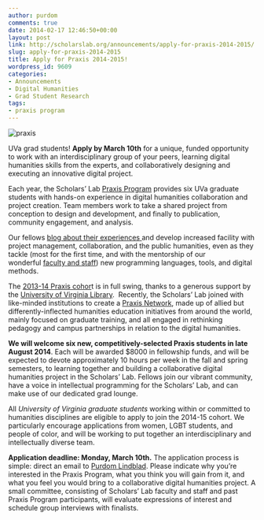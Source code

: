 ```yaml
---
author: purdom
comments: true
date: 2014-02-17 12:46:50+00:00
layout: post
link: http://scholarslab.org/announcements/apply-for-praxis-2014-2015/
slug: apply-for-praxis-2014-2015
title: Apply for Praxis 2014-2015!
wordpress_id: 9609
categories:
- Announcements
- Digital Humanities
- Grad Student Research
tags:
- praxis program
---
```


![praxis](http://www.scholarslab.org/wp-content/uploads/2012/08/praxis-300x168.png)

UVa grad students! **Apply by March 10th** for a unique, funded opportunity to work with an interdisciplinary group of your peers, learning digital humanities skills from the experts, and collaboratively designing and executing an innovative digital project.

Each year, the Scholars’ Lab [Praxis Program](http://praxis.scholarslab.org) provides six UVa graduate students with hands-on experience in digital humanities collaboration and project creation. Team members work to take a shared project from conception to design and development, and finally to publication, community engagement, and analysis.

Our fellows [blog about their experiences ](http://www.scholarslab.org/archives/)and develop increased facility with project management, collaboration, and the public humanities, even as they tackle (most for the first time, and with the mentorship of our wonderful [faculty and staff](http://www.scholarslab.org/people/)) new programming languages, tools, and digital methods.

The [2013-14 Praxis cohor](http://praxis.scholarslab.org)t is in full swing, thanks to a generous support by the [University of Virginia Library](http://library.virginia.edu/).  Recently, the Scholars’ Lab joined with like-minded institutions to create a [Praxis Network](http://praxis-network.org/), made up of allied but differently-inflected humanities education initiatives from around the world, mainly focused on graduate training, and all engaged in rethinking pedagogy and campus partnerships in relation to the digital humanities.

**We will welcome six new, competitively-selected Praxis students in late August 2014**. Each will be awarded $8000 in fellowship funds, and will be expected to devote approximately 10 hours per week in the fall and spring semesters, to learning together and building a collaborative digital humanities project in the Scholars’ Lab. Fellows join our vibrant community, have a voice in intellectual programming for the Scholars’ Lab, and can make use of our dedicated grad lounge.

All _University of Virginia graduate students_ working within or committed to humanities disciplines are eligible to apply to join the 2014-15 cohort. We particularly encourage applications from women, LGBT students, and people of color, and will be working to put together an interdisciplinary and intellectually diverse team.

**Application deadline: Monday, March 10th.**
The application process is simple: direct an email to [Purdom Lindblad](mailto:jpl8e@virginia.edu). Please indicate why you’re interested in the Praxis Program, what you think you will gain from it, and what you feel you would bring to a collaborative digital humanities project. A small committee, consisting of Scholars’ Lab faculty and staff and past Praxis Program participants, will evaluate expressions of interest and schedule group interviews with finalists.

